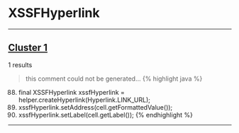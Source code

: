 # XSSFHyperlink

***

## [Cluster 1](./1)
1 results
> this comment could not be generated...
{% highlight java %}
88. final XSSFHyperlink xssfHyperlink = helper.createHyperlink(Hyperlink.LINK_URL);
89. xssfHyperlink.setAddress(cell.getFormattedValue());
90. xssfHyperlink.setLabel(cell.getLabel());
{% endhighlight %}

***

